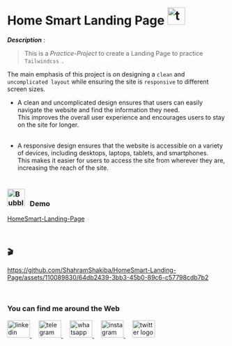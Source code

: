 # Home Smart Landing Page  <a href="https://tailwindcss.com/" target="_blank" rel="noreferrer"> <img src="https://www.vectorlogo.zone/logos/tailwindcss/tailwindcss-icon.svg" alt="tailwind" width="40" height="40"/></a> 
**_Description_** :<br/>
  > This is a _Practice-Project_ to create a Landing Page to practice `  Tailwindcss  `.  <br/>
  
The main emphasis of this project is on designing a ` clean `  and  ` uncomplicated layout `  while ensuring the site is  ` responsive ` to different screen sizes. <br/>

- A clean and uncomplicated design ensures that users can easily navigate the website and find the information they need. <br/>
  This improves the overall user experience and encourages users to stay on the site for longer.<br/><br/>
  
- A responsive design ensures that the website is accessible on a variety of devices, including desktops, laptops, tablets, and smartphones.<br/>
  This makes it easier for users to access the site from wherever they are, increasing the reach of the site.
   <br/><br/>

### <img src="https://raw.githubusercontent.com/Tarikul-Islam-Anik/Animated-Fluent-Emojis/master/Emojis/Symbols/Bubbles.png" alt="Bubbles" width="40" height="40" /> &nbsp; Demo
<a href="https://shahramshakiba.github.io/HomeSmart-Landing-Page/" target="_blank">
    HomeSmart-Landing-Page
</a> <br/><br/><br/>

### 🎬
https://github.com/ShahramShakiba/HomeSmart-Landing-Page/assets/110089830/64db2439-3bb3-45b0-89c6-c57798cdb7b2

<br/>

   ### You can find me around the Web
 <a href="https://www.linkedin.com/in/shahramshakiba/" target="_blank">
    <img src="https://raw.githubusercontent.com/maurodesouza/profile-readme-generator/master/src/assets/icons/social/linkedin/default.svg" width="52" height="40" alt="linkedin logo"  />
  </a> &nbsp;&nbsp;&nbsp;
  <a href="https://t.me/ShahramShakibaa" target="_blank">
    <img src="https://raw.githubusercontent.com/maurodesouza/profile-readme-generator/master/src/assets/icons/social/telegram/default.svg" width="52" height="40" alt="telegram logo"  />
  </a> &nbsp;&nbsp;&nbsp;
  <a href="https://wa.me/message/LM2IMM3ABZ7ZM1" target="_blank">
    <img src="https://raw.githubusercontent.com/maurodesouza/profile-readme-generator/master/src/assets/icons/social/whatsapp/default.svg" width="52" height="40" alt="whatsapp logo"  />
  </a> &nbsp;&nbsp;&nbsp;
  <a href="https://instagram.com/shahram.shakibaa?igshid=MzNlNGNkZWQ4Mg==" target="_blank">
    <img src="https://raw.githubusercontent.com/maurodesouza/profile-readme-generator/master/src/assets/icons/social/instagram/default.svg" width="52" height="40" alt="instagram logo"  />
  </a> &nbsp;&nbsp;&nbsp;
  <a href="https://twitter.com/ShahramShakibaa" target="_blank">
    <img src="https://raw.githubusercontent.com/maurodesouza/profile-readme-generator/master/src/assets/icons/social/twitter/default.svg" width="52" height="40" alt="twitter logo"  />
  </a>

